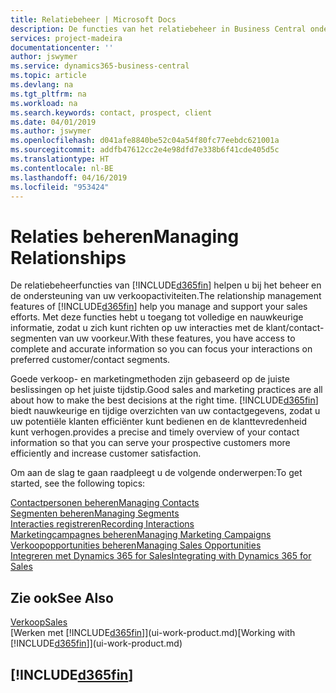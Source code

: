 ```yaml
---
title: Relatiebeheer | Microsoft Docs
description: De functies van het relatiebeheer in Business Central ondersteunen uw verkoopinspanningen en u kunt gegevens over contacten en prospects openen zodat u klanten efficiënter kunt bedienen.
services: project-madeira
documentationcenter: ''
author: jswymer
ms.service: dynamics365-business-central
ms.topic: article
ms.devlang: na
ms.tgt_pltfrm: na
ms.workload: na
ms.search.keywords: contact, prospect, client
ms.date: 04/01/2019
ms.author: jswymer
ms.openlocfilehash: d041afe8840be52c04a54f80fc77eebdc621001a
ms.sourcegitcommit: addfb47612cc2e4e98dfd7e338b6f41cde405d5c
ms.translationtype: HT
ms.contentlocale: nl-BE
ms.lasthandoff: 04/16/2019
ms.locfileid: "953424"
---
```

# <a name="managing-relationships"></a><span data-ttu-id="210b2-103">Relaties beheren</span><span class="sxs-lookup"><span data-stu-id="210b2-103">Managing Relationships</span></span>
<span data-ttu-id="210b2-104">De relatiebeheerfuncties van [!INCLUDE[d365fin](includes/d365fin_md.md)] helpen u bij het beheer en de ondersteuning van uw verkoopactiviteiten.</span><span class="sxs-lookup"><span data-stu-id="210b2-104">The relationship management features of [!INCLUDE[d365fin](includes/d365fin_md.md)] help you manage and support your sales efforts.</span></span> <span data-ttu-id="210b2-105">Met deze functies hebt u toegang tot volledige en nauwkeurige informatie, zodat u zich kunt richten op uw interacties met de klant/contact-segmenten van uw voorkeur.</span><span class="sxs-lookup"><span data-stu-id="210b2-105">With these features, you have access to complete and accurate information so you can focus your interactions on preferred customer/contact segments.</span></span>

<span data-ttu-id="210b2-106">Goede verkoop- en marketingmethoden zijn gebaseerd op de juiste beslissingen op het juiste tijdstip.</span><span class="sxs-lookup"><span data-stu-id="210b2-106">Good sales and marketing practices are all about how to make the best decisions at the right time.</span></span> [!INCLUDE[d365fin](includes/d365fin_md.md)] <span data-ttu-id="210b2-107">biedt nauwkeurige en tijdige overzichten van uw contactgegevens, zodat u uw potentiële klanten efficiënter kunt bedienen en de klanttevredenheid kunt verhogen.</span><span class="sxs-lookup"><span data-stu-id="210b2-107">provides a precise and timely overview of your contact information so that you can serve your prospective customers more efficiently and increase customer satisfaction.</span></span>

<span data-ttu-id="210b2-108">Om aan de slag te gaan raadpleegt u de volgende onderwerpen:</span><span class="sxs-lookup"><span data-stu-id="210b2-108">To get started, see the following topics:</span></span>

[<span data-ttu-id="210b2-109">Contactpersonen beheren</span><span class="sxs-lookup"><span data-stu-id="210b2-109">Managing Contacts</span></span>](marketing-contacts.md)  
[<span data-ttu-id="210b2-110">Segmenten beheren</span><span class="sxs-lookup"><span data-stu-id="210b2-110">Managing Segments</span></span>](marketing-segments.md)  
[<span data-ttu-id="210b2-111">Interacties registreren</span><span class="sxs-lookup"><span data-stu-id="210b2-111">Recording Interactions</span></span>](marketing-interactions.md)  
[<span data-ttu-id="210b2-112">Marketingcampagnes beheren</span><span class="sxs-lookup"><span data-stu-id="210b2-112">Managing Marketing Campaigns</span></span>](marketing-campaigns.md)  
[<span data-ttu-id="210b2-113">Verkoopopportunities beheren</span><span class="sxs-lookup"><span data-stu-id="210b2-113">Managing Sales Opportunities</span></span>](marketing-manage-sales-opportunities.md)  
[<span data-ttu-id="210b2-114">Integreren met Dynamics 365 for Sales</span><span class="sxs-lookup"><span data-stu-id="210b2-114">Integrating with Dynamics 365 for Sales</span></span>](marketing-integrate-dynamicscrm.md)

## <a name="see-also"></a><span data-ttu-id="210b2-115">Zie ook</span><span class="sxs-lookup"><span data-stu-id="210b2-115">See Also</span></span>
[<span data-ttu-id="210b2-116">Verkoop</span><span class="sxs-lookup"><span data-stu-id="210b2-116">Sales</span></span>](sales-manage-sales.md)  
<span data-ttu-id="210b2-117">[Werken met [!INCLUDE[d365fin](includes/d365fin_md.md)]](ui-work-product.md)</span><span class="sxs-lookup"><span data-stu-id="210b2-117">[Working with [!INCLUDE[d365fin](includes/d365fin_md.md)]](ui-work-product.md)</span></span>  

## [!INCLUDE[d365fin](includes/free_trial_md.md)]  
